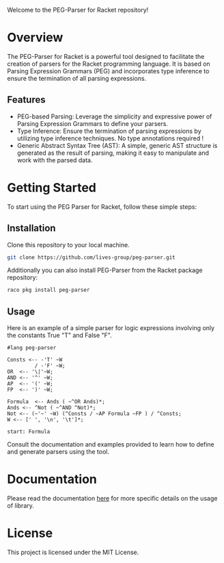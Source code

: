 
Welcome to the PEG-Parser for Racket repository!

# Overview

The PEG-Parser for Racket is a powerful tool designed to facilitate the creation of parsers for the Racket programming language. It is based on Parsing Expression Grammars (PEG) and incorporates type inference to ensure the termination of all parsing expressions.

## Features

  -  PEG-based Parsing: Leverage the simplicity and expressive power of Parsing Expression Grammars to define your parsers.
  -  Type Inference: Ensure the termination of parsing expressions by utilizing type inference techniques.
     No type annotations required !
  -  Generic Abstract Syntax Tree (AST): A simple, generic AST structure is generated as the result of parsing, making it easy to manipulate and work with the parsed data.
 

# Getting Started

To start using the PEG Parser for Racket, follow these simple steps:

## Installation

 Clone this repository to your local machine.

```bash
git clone https://github.com/lives-group/peg-parser.git
```

Additionally you can also install PEG-Parser from the Racket package repository:  

```bash
raco pkg install peg-parser
```

## Usage

Here is an example of a simple parser for logic expressions involving only
the constants True "T" and False "F".

```Racket
#lang peg-parser

Consts <-- -'T' ~W
         / -'F' ~W;
OR  <-- '\|'~W; 
AND <-- '^' ~W;
AP  <-- '(' ~W;
FP  <-- ')' ~W;

Formula  <-- Ands ( ~^OR Ands)*;
Ands <-- ^Not ( ~^AND ^Not)*;
Not <-- (~'~' ~W) (^Consts / ~AP Formula ~FP ) / ^Consts;
W <-- [' ', '\n', '\t']*;

start: Formula
```


 Consult the documentation and examples provided to learn how to define and 
generate parsers using the tool.


# Documentation

Please read the documentation [here](./doc/peg-parser-doc.html) for more
specific details on the usage of library.

# License

This project is licensed under the MIT License.